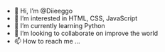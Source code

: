 - 👋 Hi, I’m @Diieeggo
- 👀 I’m interested in HTML, CSS, JavaScript 
- 🌱 I’m currently learning Python
- 💞️ I’m looking to collaborate on improve the world
- 📫 How to reach me ...

<!---
Diieeggo/Diieeggo is a ✨ special ✨ repository because its `README.md` (this file) appears on your GitHub profile.
You can click the Preview link to take a look at your changes.
--->
